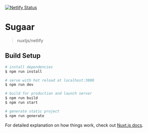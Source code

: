 [![Netlify Status](https://api.netlify.com/api/v1/badges/578ddd0d-8b9e-42e8-a000-174b6a69dc1f/deploy-status)](https://app.netlify.com/sites/sugaar/deploys)

# Sugaar

> nuxtjs/netlify

## Build Setup

``` bash
# install dependencies
$ npm run install

# serve with hot reload at localhost:3000
$ npm run dev

# build for production and launch server
$ npm run build
$ npm run start

# generate static project
$ npm run generate
```

For detailed explanation on how things work, check out [Nuxt.js docs](https://nuxtjs.org).
